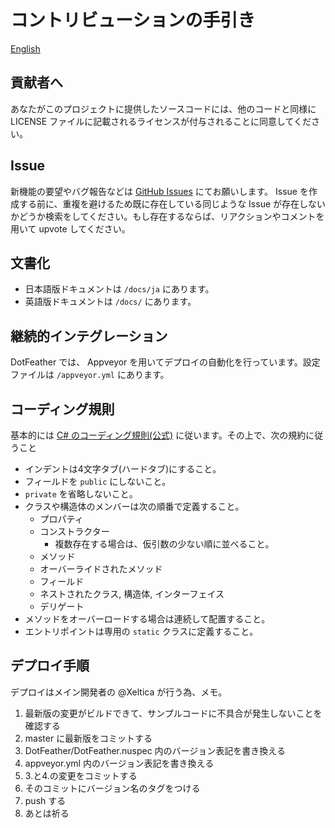 # コントリビューションの手引き

[English](CONTRIBUTING.md)

## 貢献者へ

あなたがこのプロジェクトに提供したソースコードには、他のコードと同様に LICENSE ファイルに記載されるライセンスが付与されることに同意してください。

## Issue

新機能の要望やバグ報告などは [GitHub Issues](https://github.com/Xeltica/DotFeather/Issues) にてお願いします。 Issue を作成する前に、重複を避けるため既に存在している同じような Issue が存在しないかどうか検索をしてください。もし存在するならば、リアクションやコメントを用いて upvote してください。

## 文書化

- 日本語版ドキュメントは `/docs/ja` にあります。
- 英語版ドキュメントは `/docs/` にあります。

## 継続的インテグレーション

DotFeather では、 Appveyor を用いてデプロイの自動化を行っています。設定ファイルは  `/appveyor.yml` にあります。

## コーディング規則

基本的には [C# のコーディング規則(公式)](https://docs.microsoft.com/ja-jp/dotnet/csharp/programming-guide/inside-a-program/coding-conventions) に従います。その上で、次の規約に従うこと

+ インデントは4文字タブ(ハードタブ)にすること。
+ フィールドを `public` にしないこと。
+ `private` を省略しないこと。
+ クラスや構造体のメンバーは次の順番で定義すること。
	+ プロパティ
	+ コンストラクター
		+ 複数存在する場合は、仮引数の少ない順に並べること。
	+ メソッド
	+ オーバーライドされたメソッド
	+ フィールド
	+ ネストされたクラス, 構造体, インターフェイス
	+ デリゲート
+ メソッドをオーバーロードする場合は連続して配置すること。
+ エントリポイントは専用の `static` クラスに定義すること。

## デプロイ手順

デプロイはメイン開発者の @Xeltica が行う為、メモ。

1. 最新版の変更がビルドできて、サンプルコードに不具合が発生しないことを確認する
1. master に最新版をコミットする
1. DotFeather/DotFeather.nuspec 内のバージョン表記を書き換える
1. appveyor.yml 内のバージョン表記を書き換える
1. 3.と4.の変更をコミットする
1. そのコミットにバージョン名のタグをつける
1. push する
1. あとは祈る
